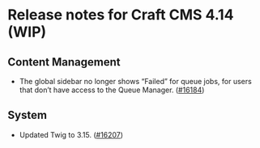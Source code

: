 # Release notes for Craft CMS 4.14 (WIP)

## Content Management
- The global sidebar no longer shows “Failed” for queue jobs, for users that don’t have access to the Queue Manager. ([#16184](https://github.com/craftcms/cms/issues/16184))

## System
- Updated Twig to 3.15. ([#16207](https://github.com/craftcms/cms/discussions/16207))
